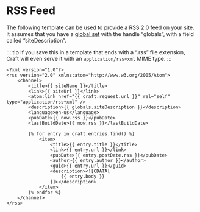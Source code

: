 # RSS Feed

The following template can be used to provide a RSS 2.0 feed on your site. It assumes that you have a [global set](../globals.md) with the handle “globals”, with a field called “siteDescription”.

::: tip
If you save this in a template that ends with a “.rss” file extension, Craft will even serve it with an `application/rss+xml` MIME type.
:::

```twig
<?xml version="1.0"?>
<rss version="2.0" xmlns:atom="http://www.w3.org/2005/Atom">
    <channel>
        <title>{{ siteName }}</title>
        <link>{{ siteUrl }}</link>
        <atom:link href="{{ craft.request.url }}" rel="self" type="application/rss+xml" />
        <description>{{ globals.siteDescription }}</description>
        <language>en-us</language>
        <pubDate>{{ now.rss }}</pubDate>
        <lastBuildDate>{{ now.rss }}</lastBuildDate>

        {% for entry in craft.entries.find() %}
            <item>
                <title>{{ entry.title }}</title>
                <link>{{ entry.url }}</link>
                <pubDate>{{ entry.postDate.rss }}</pubDate>
                <author>{{ entry.author }}</author>
                <guid>{{ entry.url }}</guid>
                <description><![CDATA[
                    {{ entry.body }}
                ]]></description>
            </item>
        {% endfor %}
    </channel>
</rss>
```
